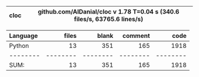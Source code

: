 cloc|github.com/AlDanial/cloc v 1.78  T=0.04 s (340.6 files/s, 63765.6 lines/s)
--- | ---

Language|files|blank|comment|code
:-------|-------:|-------:|-------:|-------:
Python|13|351|165|1918
--------|--------|--------|--------|--------
SUM:|13|351|165|1918
